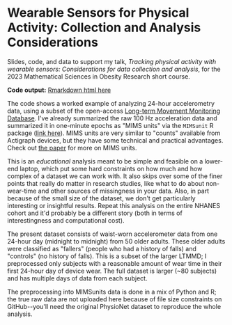 # Wearable Sensors for Physical Activity: Collection and Analysis Considerations

Slides, code, and data to support my talk, *Tracking physical activity with wearable sensors: Considerations for data collection and analysis*, for the 2023 Mathematical Sciences in Obesity Research short course.  

**Code output:** [Rmarkdown html here](https://johnjdavisiv.github.io/2023-short-course/)  

The code shows a worked example of analyzing 24-hour accelerometry data, using a subset of the open-access [Long-term Movement Monitoring Database](https://physionet.org/content/ltmm/1.0.0/). I've already summarized the raw 100 Hz acceleration data and summarized it in one-minute epochs as "MIMS units" via the `MIMSunit` R package ([link here](https://github.com/mHealthGroup/MIMSunit)). MIMS units are very similar to "counts" available from Actigraph devices, but they have some technical and practical advantages. Check out [the paper](https://www.ncbi.nlm.nih.gov/pmc/articles/PMC8301210/) for more on MIMS units.  

This is an *educational* analysis meant to be simple and feasible on a lower-end laptop, which put some hard constraints on how much and how complex of a dataset we can work with. It also skips over some of the finer points that really do matter in research studies, like what to do about non-wear-time and other sources of missingness in your data.  Also, in part because of the small size of the dataset, we don't get particularly interesting or insightful results. Repeat this analysis on the entire NHANES cohort and it'd probably be a different story (both in terms of interestingness and computational cost).  

The present dataset consists of waist-worn accelerometer data from one 24-hour day (midnight to midnight) from 50 older adults. These older adults were classified as "fallers" (people who had a history of falls) and "controls" (no history of falls). This is a subset of the larger LTMMD; I preprocessed only subjects with a reasonable amount of wear time in their first 24-hour day of device wear. The full dataset is larger (~80 subjects) and has multiple days of data from each subject.  

The preprocessing into MIMSunits data is done in a mix of Python and R; the true raw data are not uploaded here because of file size constraints on GitHub--you'll need the original PhysioNet dataset to reproduce the whole analysis.  